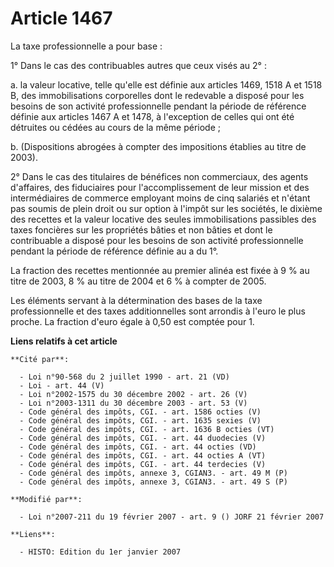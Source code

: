 # Article 1467

La taxe professionnelle a pour base :

1° Dans le cas des contribuables autres que ceux visés au 2° :

a. la valeur locative, telle qu'elle est définie aux articles 1469, 1518 A et 1518 B, des immobilisations corporelles dont le
redevable a disposé pour les besoins de son activité professionnelle pendant la période de référence définie aux articles
1467 A et 1478, à l'exception de celles qui ont été détruites ou cédées au cours de la même période ;

b. (Dispositions abrogées à compter des impositions établies au titre de 2003).

2° Dans le cas des titulaires de bénéfices non commerciaux, des agents d'affaires, des fiduciaires pour l'accomplissement de
leur mission et des intermédiaires de commerce employant moins de cinq salariés et n'étant pas soumis de plein droit ou sur
option à l'impôt sur les sociétés, le dixième des recettes et la valeur locative des seules immobilisations passibles des
taxes foncières sur les propriétés bâties et non bâties et dont le contribuable a disposé pour les besoins de son activité
professionnelle pendant la période de référence définie au a du 1°.

La fraction des recettes mentionnée au premier alinéa est fixée à 9 % au titre de 2003, 8 % au titre de 2004 et 6 % à compter
de 2005.

Les éléments servant à la détermination des bases de la taxe professionnelle et des taxes additionnelles sont arrondis à
l'euro le plus proche. La fraction d'euro égale à 0,50 est comptée pour 1.

**Liens relatifs à cet article**

	**Cité par**:

	  - Loi n°90-568 du 2 juillet 1990 - art. 21 (VD)
	  - Loi - art. 44 (V)
	  - Loi n°2002-1575 du 30 décembre 2002 - art. 26 (V)
	  - Loi n°2003-1311 du 30 décembre 2003 - art. 53 (V)
	  - Code général des impôts, CGI. - art. 1586 octies (V)
	  - Code général des impôts, CGI. - art. 1635 sexies (V)
	  - Code général des impôts, CGI. - art. 1636 B octies (VT)
	  - Code général des impôts, CGI. - art. 44 duodecies (V)
	  - Code général des impôts, CGI. - art. 44 octies (VD)
	  - Code général des impôts, CGI. - art. 44 octies A (VT)
	  - Code général des impôts, CGI. - art. 44 terdecies (V)
	  - Code général des impôts, annexe 3, CGIAN3. - art. 49 M (P)
	  - Code général des impôts, annexe 3, CGIAN3. - art. 49 S (P)

	**Modifié par**:

	  - Loi n°2007-211 du 19 février 2007 - art. 9 () JORF 21 février 2007

	**Liens**:

	  - HISTO: Edition du 1er janvier 2007
